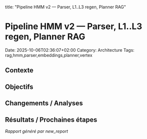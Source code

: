 title: "Pipeline HMM v2 — Parser, L1..L3 regen, Planner RAG"

# Pipeline HMM v2 — Parser, L1..L3 regen, Planner RAG

Date: 2025-10-06T02:36:07+02:00
Category: Architecture
Tags: rag,hmm,parser,embeddings,planner,vertex

## Contexte

## Objectifs

## Changements / Analyses

## Résultats / Prochaines étapes

*Rapport généré par new_report*
